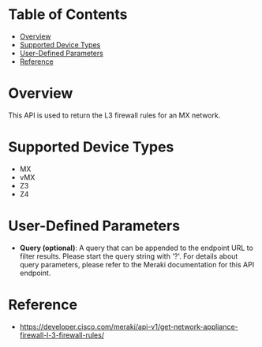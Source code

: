 # Table of Contents
- [Overview](#overview)
- [Supported Device Types](#supported-device-types)
- [User-Defined Parameters](#user-defined-parameters)
- [Reference](#reference)

# Overview <a name="overview"></a>
This API is used to return the L3 firewall rules for an MX network.


# Supported Device Types <a name="supported-device-types"></a>
* MX
* vMX
* Z3
* Z4

# User-Defined Parameters <a name="user-defined-parameters"></a>
* <b>Query (optional)</b>: A query that can be appended to the endpoint URL to filter results. Please start the query string with '?'. For details about query parameters, please refer to the Meraki documentation for this API endpoint.

# Reference <a name="reference"></a>
* https://developer.cisco.com/meraki/api-v1/get-network-appliance-firewall-l-3-firewall-rules/